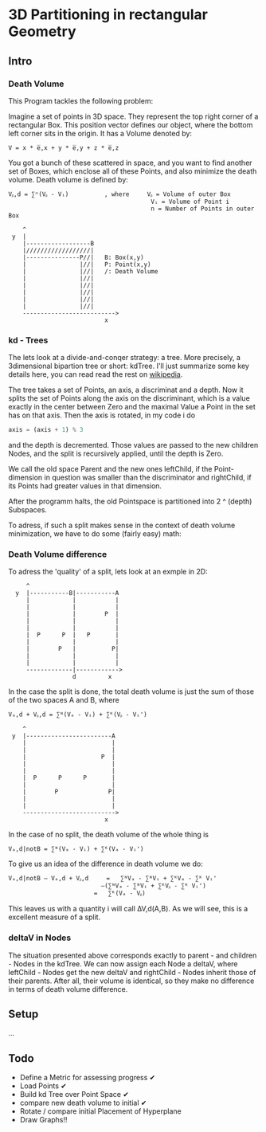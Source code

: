 # 3D Partitioning in rectangular Geometry

## Intro

### Death Volume

This Program tackles the following problem:

Imagine a set of points in 3D space. They represent the top right corner
of a rectangular Box. This position vector defines our object, where the
bottom left corner sits in the origin. It has a Volume denoted by:

```
V = x * e̅,x + y * e̅,y + z * e̅,z 
```

You got a bunch of these scattered in space, and you want to find another
set of Boxes, which enclose all of these Points, and also minimize the
death volume. Death volume is defined by:

```
Vᵦ,d = ∑ⁿ(Vᵦ - Vᵢ)			, where		Vᵦ = Volume of outer Box
										Vᵢ = Volume of Point i 
										n = Number of Points in outer Box
```

```
    ^                                         
 y  |                                         
    |------------------B                      
    |//////////////////|                      
    |---------------P//|   B: Box(x,y)        
    |               |//|   P: Point(x,y)      
    |               |//|   /: Death Volume    
    |               |//|                      
    |               |//|                      
    |               |//|                      
    |               |//|                      
    |               |//|                      
    -------------------------->               
                           x     
```

### kd - Trees

The lets look at a divide-and-conqer strategy: a tree. More precisely,
a 3dimensional bipartion tree or short: kdTree. I'll just summarize some
key details here, you can read read the rest on [wikipedia](https://en.wikipedia.org/wiki/K-d_tree).

The tree takes a set of Points, an axis, a discriminat and a depth.
Now it splits the set of Points along the axis on the discriminant,
which is a value exactly in the center between Zero and the maximal
Value a Point in the set has on that axis. Then the axis is rotated, 
in my code i do

```python
axis = (axis + 1) % 3
```

and the depth is decremented. Those values are passed to the new
children Nodes, and the split is recursively applied, until the 
depth is Zero.

We call the old space Parent and the new ones leftChild, if the Point-
dimension in question was smaller than the discriminator and rightChild,
if its Points had greater values in that dimension. 

After the programm halts, the old Pointspace is partitioned into
2 ^ (depth) Subspaces. 

To adress, if such a split makes sense in the context of death volume
minimization, we have to do some (fairly easy) math:

### Death Volume difference

To adress the 'quality' of a split, lets look at an exmple in 2D:

```
     ^                                         
  y  |-----------B|-----------A                
     |            |           |                
     |            |           |                
     |            |        P  |                
     |            |           |                
     |            |           |                
     |  P      P  |   P       |                
     |            |           |                
     |        P   |          P|                
     |            |           |                
     |            |           |                
     -------------|------------>               
                  d         x                
```

In the case the split is done, the total death volume is just the sum
of those of the two spaces A and B, where

```
Vₐ,d + Vᵦ,d = ∑ᴺ(Vₐ - Vᵢ) + ∑ᴷ(Vᵦ - Vᵢ')
```

```
    ^                                         
 y  |------------------------A                
    |                        |                
    |                        |                
    |                     P  |                
    |                        |                
    |                        |                
    |  P      P      P       |                
    |                        |                
    |        P              P|                
    |                        |                
    |                        |                
    -------------------------->               
                           x                                                    
```

In the case of no split, the death volume of the whole thing is

```
Vₐ,d|notB = ∑ᴺ(Vₐ - Vᵢ) + ∑ᴷ(Vₐ - Vᵢ')
```

To give us an idea of the difference in death volume we do:

```
Vₐ,d|notB – Vₐ,d + Vᵦ,d 	= 	∑ᴺVₐ - ∑ᴺVᵢ + ∑ᴷVₐ - ∑ᴷ Vᵢ'
						  –(∑ᴺVₐ - ∑ᴺVᵢ + ∑ᴷVᵦ - ∑ᴷ Vᵢ')
						=	∑ᴷ(Vₐ - Vᵦ)
```

This leaves us with a quantity i will call ∆V,d(A,B).
As we will see, this is a excellent measure of a split.

### deltaV in Nodes

The situation presented above corresponds exactly to parent - 
and children - Nodes in the kdTree. We can now assign each
Node a deltaV, where leftChild - Nodes get the new deltaV and
rightChild - Nodes inherit those of their parents. After all,
their volume is identical, so they make no difference in terms
of death volume difference.

## Setup

...

## Todo

-	Define a Metric for assessing progress ✔
-	Load Points ✔
-	Build kd Tree over Point Space ✔
-	compare new death volume to initial ✔
-	Rotate / compare initial Placement of Hyperplane
-	Draw Graphs!!

